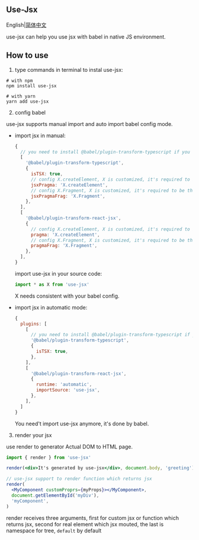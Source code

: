 ## Use-Jsx

English|[简体中文](https://github.com/Jcanno/use-jsx/blob/master/README-CH.md)

use-jsx can help you use jsx with babel in native JS environment.

## How to use

1. type commands in terminal to instal use-jsx:

```shell
# with npm
npm install use-jsx

# with yarn
yarn add use-jsx
```

2. config babel

use-jsx supports manual import and auto import babel config mode.

- import jsx in manual:

  ```js
  {
    // you need to install @babel/plugin-transform-typescript if you use TypeScript
    [
      '@babel/plugin-transform-typescript',
      {
        isTSX: true,
        // config X.createElement, X is customized, it's required to be the same in your source code.
        jsxPragma: 'X.createElement',
        // config X.Fragment, X is customized, it's required to be the same in your source code.
        jsxPragmaFrag: 'X.Fragment',
      },
    ],
    [
      '@babel/plugin-transform-react-jsx',
      {
        // config X.createElement, X is customized, it's required to be the same in your source code.
        pragma: 'X.createElement',
        // config X.Fragment, X is customized, it's required to be the same in your source code.
        pragmaFrag: 'X.Fragment',
      },
    ],
  }
  ```

  import use-jsx in your source code:

  ```js
  import * as X from 'use-jsx'
  ```

  X needs consistent with your babel config.

- import jsx in automatic mode:

  ```js
  {
    plugins: [
      [
        // you need to install @babel/plugin-transform-typescript if you use TypeScript
        '@babel/plugin-transform-typescript',
        {
          isTSX: true,
        },
      ],
      [
        '@babel/plugin-transform-react-jsx',
        {
          runtime: 'automatic',
          importSource: 'use-jsx',
        },
      ],
    ]
  }
  ```

  You need't import use-jsx anymore, it's done by babel.

3. render your jsx

use render to generator Actual DOM to HTML page.

```jsx
import { render } from 'use-jsx'

render(<div>It's generated by use-jsx</div>, document.body, 'greeting')

// use-jsx support to render function which returns jsx
render(
  <MyComponent customProprs={myProps}></MyComponent>,
  document.getElementById('myDiv'),
  'myComponent',
)
```

render receives three arguments, first for custom jsx or function which returns jsx, second for real element which jsx mouted, the last is namespace for tree, `default` by default
